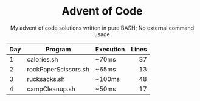 <div align="center">

# Advent of Code  
My advent of code solutions written in pure BASH; No external command usage

Day | Program | Execution | Lines
:--|---|---|--:
1 | calories.sh | ~70ms | 37
2 | rockPaperScissors.sh | ~65ms | 13
3 | rucksacks.sh | ~100ms | 48
4 | campCleanup.sh | ~50ms | 17 

</div>
